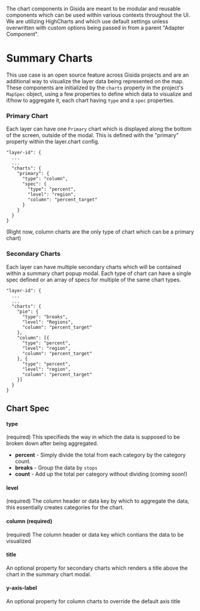 The chart components in Gisida are meant to be modular and reusable components which can be used within various contexts throughout the UI. We are utilizing HighCharts and which use default settings unless overwritten with custom options being passed in from a parent "Adapter Component".

# Summary Charts
This use case is an open source feature across Gisida projects and are an additional way to visualize the layer data being represented on the map. These components are initialized by the `charts` property in the project's `MapSpec` object, using a few properties to define which data to visualize and if/how to aggregate it, each chart having `type` and a `spec` properties.

### Primary Chart
Each layer can have one `Primary` chart which is displayed along the bottom of the screen, outside of the modal. This is defined with the "primary" property within the layer.chart config.

```
"layer-id": {
  ...
  ...
  "charts": {
    "primary": {
      "type": "column",
      "spec": {
        "type": "percent",
        "level": "region",
        "column": "percent_target"
      }
    }
  }
}
```

(Right now, column charts are the only type of chart which can be a primary chart)

### Secondary Charts
Each layer can have multiple secondary charts which will be contained within a summary chart popup modal. Each type of chart can have a single spec defined or an array of specs for multiple of the same chart types.

```
"layer-id": {
  ...
  ...
  "charts": {
    "pie": {
      "type": "breaks",
      "level": "Regions",
      "column": "percent_target"
    },
    "column": [{
      "type": "percent",
      "level": "region",
      "column": "percent_target"
    }, {
      "type": "percent",
      "level": "region",
      "column": "percent_target"
    }]
  }
}
```
## Chart Spec
#### type
(required) This specifieds the way in which the data is supposed to be broken down after being aggregated. 
* **percent** - Simply divide the total from each category by the category count.
* **breaks** - Group the data by `stops`
* **count** - Add up the total per category without dividing (coming soon!)

#### level
(required) The column header or data key by which to aggregate the data, this essentially creates categories for the chart.

#### column (required)
(required) The column header or data key which contians the data to be visualized

#### title
An optional property for secondary charts which renders a title above the chart in the summary chart modal.

#### y-axis-label
An optional property for column charts to override the default axis title
